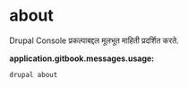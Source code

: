 # about
Drupal Console प्रकल्पाबद्दल मूलभूत माहिती प्रदर्शित करते.

**application.gitbook.messages.usage:**
```
drupal about
```
